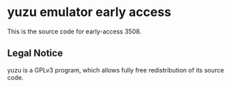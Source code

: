 yuzu emulator early access
=============

This is the source code for early-access 3508.

## Legal Notice

yuzu is a GPLv3 program, which allows fully free redistribution of its source code.